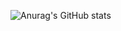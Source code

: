 
![Anurag's GitHub stats](https://github-readme-stats.vercel.app/api?username=anuraghazra&show_icons=true)
